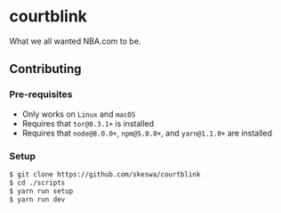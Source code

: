 # courtblink
What we all wanted NBA.com to be.

## Contributing

### Pre-requisites
- Only works on `Linux` and `macOS`
- Requires that `tor@0.3.1+` is installed
- Requires that `node@8.0.0+`, `npm@5.0.0+`, and `yarn@1.1.0+` are installed

### Setup
```bash
$ git clone https://github.com/skeswa/courtblink
$ cd ./scripts
$ yarn run setup
$ yarn run dev
```
